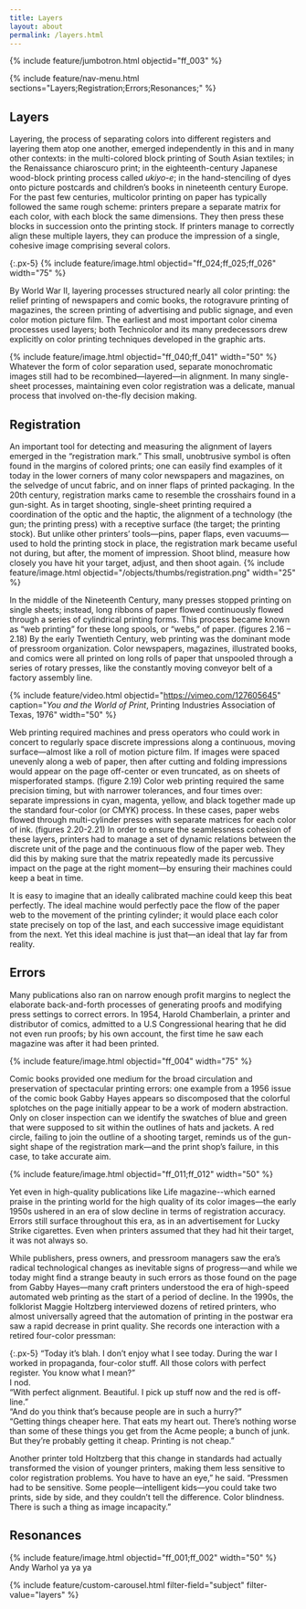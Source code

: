 ```yaml
---
title: Layers
layout: about
permalink: /layers.html
---
```


{% include feature/jumbotron.html objectid="ff_003" %} 

{% include feature/nav-menu.html sections="Layers;Registration;Errors;Resonances;" %}

## Layers
Layering, the process of separating colors into different registers and layering them atop one another, emerged independently in this and in many other contexts: in the multi-colored block printing of South Asian textiles; in the Renaissance chiaroscuro print; in the eighteenth-century Japanese wood-block printing process called *ukiyo-e*; in the hand-stenciling of dyes onto picture postcards and children’s books in nineteenth century Europe. For the past few centuries, multicolor printing on paper has typically followed the same rough scheme: printers prepare a separate matrix for each color, with each block the same dimensions. They then press these blocks in succession onto the printing stock. If printers manage to correctly align these multiple layers, they can produce the impression of a single, cohesive image comprising several colors. 

{:.px-5}
{% include feature/image.html objectid="ff_024;ff_025;ff_026" width="75" %}

By World War II, layering processes structured nearly all color printing: the relief printing of newspapers and comic books, the rotogravure printing of magazines, the screen printing of advertising and public signage, and even color motion picture film. The earliest and most important color cinema processes used layers; both Technicolor and its many predecessors drew explicitly on color printing techniques developed in the graphic arts.  

{% include feature/image.html objectid="ff_040;ff_041" width="50" %}
Whatever the form of color separation used, separate monochromatic images still had to be recombined—layered—in alignment. In many single-sheet processes, maintaining even color registration was a delicate, manual process that involved on-the-fly decision making.  
	
## Registration
An important tool for detecting and measuring the alignment of layers emerged in the “registration mark.” This small, unobtrusive symbol is often found in the margins of colored prints; one can easily find examples of it today in the lower corners of many color newspapers and magazines, on the selvedge of uncut fabric, and on inner flaps of printed packaging.  In the 20th century, registration marks came to resemble the crosshairs found in a gun-sight.  As in target shooting, single-sheet printing required a coordination of the optic and the haptic, the alignment of a technology (the gun; the printing press) with a receptive surface (the target; the printing stock). But unlike other printers’ tools—pins, paper flaps, even vacuums—used to hold the printing stock in place, the registration mark became useful not during, but after, the moment of impression. Shoot blind, measure how closely you have hit your target, adjust, and then shoot again. 
{% include feature/image.html objectid="/objects/thumbs/registration.png" width="25" %}

In the middle of the Nineteenth Century, many presses stopped printing on single sheets; instead, long ribbons of paper flowed continuously flowed through a series of cylindrical printing forms. This process became known as “web printing” for these long spools, or “webs,” of paper. (figures 2.16 – 2.18) By the early Twentieth Century, web printing was the dominant mode of pressroom organization.  Color newspapers, magazines, illustrated books, and comics were all printed on long rolls of paper that unspooled through a series of rotary presses, like the constantly moving conveyor belt of a factory assembly line.

{% include feature/video.html objectid="https://vimeo.com/127605645" caption="*You and the World of Print*, Printing Industries Association of Texas, 1976" width="50" %}

Web printing required machines and press operators who could work in concert to regularly space discrete impressions along a continuous, moving surface—almost like a roll of motion picture film. If images were spaced unevenly along a web of paper, then after cutting and folding impressions would appear on the page off-center or even truncated, as on sheets of misperforated stamps. (figure 2.19) Color web printing required the same precision timing, but with narrower tolerances, and four times over: separate impressions in cyan, magenta, yellow, and black together made up the standard four-color (or CMYK) process.  In these cases, paper webs flowed through multi-cylinder presses with separate matrices for each color of ink. (figures 2.20-2.21) In order to ensure the seamlessness cohesion of these layers, printers had to manage a set of dynamic relations between the discrete unit of the page and the continuous flow of the paper web. They did this by making sure that the matrix repeatedly made its percussive impact on the page at the right moment—by ensuring their machines could keep a beat in time. 

It is easy to imagine that an ideally calibrated machine could keep this beat perfectly. The ideal machine would perfectly pace the flow of the paper web to the movement of the printing cylinder; it would place each color state precisely on top of the last, and each successive image equidistant from the next. Yet this ideal machine is just that—an ideal that lay far from reality.

## Errors
Many publications also ran on narrow enough profit margins to neglect the elaborate back-and-forth processes of generating proofs and modifying press settings to correct errors. In 1954, Harold Chamberlain, a printer and distributor of comics, admitted to a U.S Congressional hearing that he did not even run proofs; by his own account, the first time he saw each magazine was after it had been printed.  

{% include feature/image.html objectid="ff_004" width="75" %}

Comic books provided one medium for the broad circulation and preservation of spectacular printing errors: one example from a 1956 issue of the comic book Gabby Hayes appears so discomposed that the colorful splotches on the page initially appear to be a work of modern abstraction. Only on closer inspection can we identify the swatches of blue and green that were supposed to sit within the outlines of hats and jackets. A red circle, failing to join the outline of a shooting target, reminds us of the gun-sight shape of the registration mark—and the print shop’s failure, in this case, to take accurate aim. 

{% include feature/image.html objectid="ff_011;ff_012" width="50" %}

Yet even in high-quality publications like Life magazine--which earned praise in the printing world for the high quality of its color images—the early 1950s ushered in an era of slow decline in terms of registration accuracy. Errors still surface throughout this era, as in an advertisement for Lucky Strike cigarettes. Even when printers assumed that they had hit their target, it was not always so. 

While publishers, press owners, and pressroom managers saw the era’s radical technological changes as inevitable signs of progress—and while we today might find a strange beauty in such errors as those found on the page from Gabby Hayes—many craft printers understood the era of high-speed automated web printing as the start of a period of decline. In the 1990s, the folklorist Maggie Holtzberg interviewed dozens of retired printers, who almost universally agreed that the automation of printing in the postwar era saw a rapid decrease in print quality. She records one interaction with a retired four-color pressman:
	
{:.px-5}
“Today it’s blah. I don’t enjoy what I see today. During the war I worked in propaganda, four-color stuff. All those colors with perfect register. You know what I mean?”<br>
I nod.<br>
“With perfect alignment. Beautiful. I pick up stuff now and the red is off-line.”<br>
“And do you think that’s because people are in such a hurry?”<br>
“Getting things cheaper here. That eats my heart out. There’s nothing worse than some of these things you get from the Acme people; a bunch of junk. But they’re probably getting it cheap. Printing is not cheap.” 

Another printer told Holtzberg that this change in standards had actually transformed the vision of younger printers, making them less sensitive to color registration problems. You have to have an eye,” he said. “Pressmen had to be sensitive. Some people—intelligent kids—you could take two prints, side by side, and they couldn’t tell the difference. Color blindness. There is such a thing as image incapacity.” 

## Resonances
{% include feature/image.html objectid="ff_001;ff_002" width="50" %}
Andy Warhol ya ya ya 

{% include feature/custom-carousel.html filter-field="subject" filter-value="layers" %}




